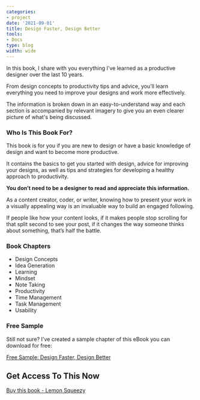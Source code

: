 ```yaml
---
categories:
- project
date: '2021-09-01'
title: Design Faster, Design Better
tools:
- Docs
type: blog
width: wide
---
```


In this book, I share with you everything I've learned as a productive designer over the last 10 years. 

From design concepts to productivity tips and advice, you'll learn everything you need to improve your designs and work more effectively.

The information is broken down in an easy-to-understand way and each section is accompanied by relevant imagery to give you an even clearer picture of what's being discussed.

### Who Is This Book For?

This book is for you if you are new to design or have a basic knowledge of design and want to become more productive.

It contains the basics to get you started with design, advice for improving your designs, as well as tips and strategies for developing a healthy approach to productivity.

**You don’t need to be a designer to read and appreciate this information.**

As a content creator, coder, or writer, knowing how to present your work in a visually appealing way is an invaluable way to build an engaged following.

If people like how your content looks, if it makes people stop scrolling for that split second to see your post, if it changes the way someone thinks about something, that’s half the battle.

### Book Chapters

- Design Concepts
- Idea Generation
- Learning
- Mindset
- Note Taking
- Productivity
- Time Management
- Task Management
- Usability

### Free Sample

Still not sure? 
I've created a sample chapter of this eBook you can download for free:

[Free Sample: Design Faster, Design Better](https://buymeacoffee.com/heymichellemac/e/57632)


## Get Access To This Now

[Buy this book - Lemon Squeezy](https://store.heymichellemac.com/buy/c9ff2818-b47e-4b40-bad7-e6b377140cd1)